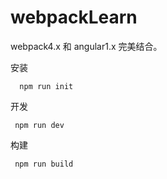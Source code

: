 # webpackLearn

webpack4.x 和 angular1.x 完美结合。
 
 安装 
 
      npm run init
      
  开发
   
     npm run dev
     
  构建
  
     npm run build

